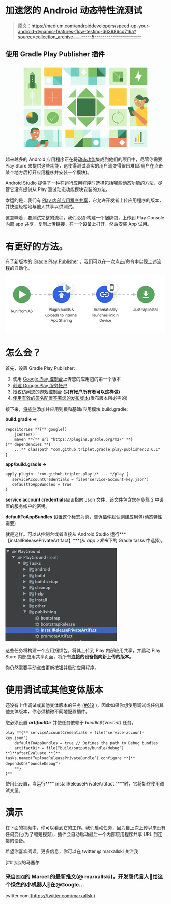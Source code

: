 # 加速您的 Android 动态特性流测试

> 原文：<https://medium.com/androiddevelopers/speed-up-your-android-dynamic-features-flow-testing-d63986cd716a?source=collection_archive---------5----------------------->

## 使用 Gradle Play Publisher 插件

![](img/5615e5d75b36a4b72289bbaa602ec3a9.png)

越来越多的 Android 应用程序正在将[动态功能](https://developer.android.com/studio/projects/dynamic-delivery)集成到他们的项目中，尽管你需要 Play Store 来提供这些功能，这使得测试真实的用户流变得很困难(即用户在点击某个地方后打开应用程序并安装一个模块)。

Android Studio 提供了一种在运行应用程序时选择包括哪些动态功能的方法，尽管它没有提供从 Play 测试动态功能模块安装的方法。

幸运的是，我们有 [Play 内部应用程序共享](https://play.google.com/apps/publish/internalappsharing/)，它允许开发者上传应用程序的版本，并快速轻松地与他人共享以供测试。

这意味着，要测试完整的流程，我们必须:构建一个捆绑包，上传到 Play Console 内部 app 共享，复制上传链接，在一个设备上打开，然后安装 App 试用。

# 有更好的方法。

有了新版本的 [Gradle Play Publisher](https://github.com/Triple-T/gradle-play-publisher) ，我们可以在一次点击/命令中实现上述流程的自动化。

![](img/c90bf162db1943c25ff6220ddc5e0fe4.png)

# 怎么会？

首先，设置 Gradle Play Publisher:

1.  使用 [Google Play 控制台](https://play.google.com/apps/publish)上传您的应用包的第一个版本
2.  [创建 Google Play 服务帐户](https://github.com/Triple-T/gradle-play-publisher#service-account)
3.  [授权访问您的游戏控制台](https://play.google.com/apps/publish#ApiAccessPlace) **(只有帐户所有者可以这样做)**
4.  [使用有效的签名配置签署您的发布版本](https://developer.android.com/studio/publish/app-signing#gradle-sign)(发布版本所必需的)

接下来，[将插件](https://github.com/Triple-T/gradle-play-publisher#installation)添加并应用到根和基础/应用模块 build.gradle:

**build.gradle →**

```
repositories **{** google()
    jcenter()
    maven **{** url "https://plugins.gradle.org/m2/" **}
}** dependencies **{
    ...** classpath "com.github.triplet.gradle:play-publisher:2.6.1"
}
```

**app/build.gradle →**

```
apply plugin: 'com.github.triplet.play'/* ... */play {
   serviceAccountCredentials = file("service-account-key.json")
   defaultToAppBundles = true
}
```

**service account credentials**应该指向 Json 文件，该文件包含您在[步骤 2](https://github.com/Triple-T/gradle-play-publisher#service-account) 中设置的服务帐户的密钥。

**defaultToAppBundles** 设置这个标志为真，告诉插件默认创建应用包(动态特性需要)

就是这样。可以从控制台或者直接从 Android Studio 运行***【installReleasePrivateArtifact】***(从 *app >发布*下的 Gradle tasks 中选择)。

![](img/1c7570a29f9bfa8238129c0da21cb1ee.png)

这些任务将构建一个应用捆绑包，将其上传到 Play 内部应用共享，并启动 Play Store 内部应用共享页面，将所有**连接的设备指向新上传的版本。**

你仍然需要手动点击更新按钮并启动应用程序。

# 使用调试或其他变体版本

还没有上传调试或其他变体版本的任务 [(#619](https://github.com/Triple-T/gradle-play-publisher/issues/619) )，因此如果你想使用调试或任何其他变体版本，你必须稍微不同地配置插件。

您必须设置 ***artifactDir*** 并使任务依赖于 *bundle${Variant}* 任务。

```
play **{** serviceAccountCredentials = file(“service-account-key.json”)
    defaultToAppBundles = true // Defines the path to Debug bundles
    artifactDir = file(“build/outputs/bundle/debug”)
**}**afterEvaluate **{** tasks.named(“uploadReleasePrivateBundle”).configure **{** dependsOn(“bundleDebug”)
    **}
}**
```

使用此设置，当运行***" installReleasePrivateArtifact "***时，它将始终使用调试变量。

# 演示

在下面的视频中，你可以看到它的工作。我们启动任务，因为自上次上传以来没有任何变化(为了缩短视频)，插件会自动启动最后一个内部应用程序共享 URL 到连接的设备。

希望你喜欢阅读。更多信息，你可以在 twitter @ marxallski 关注我

[](https://twitter.com/marxallski) [## 🇸🇬的马塞尔

### 来自🇸🇬的 Marcel 的最新推文(@ marxallski)。开发商代言人🥑给这个绿色的小机器人🤖在@Google…

twitter.com](https://twitter.com/marxallski)